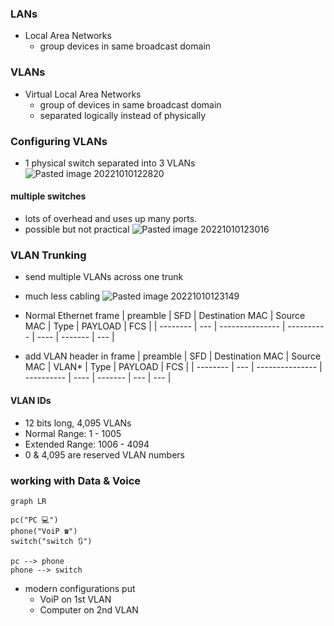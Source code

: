 ### LANs
- Local Area Networks
	- group devices in same broadcast domain

### VLANs
- Virtual Local Area Networks
	- group of devices in same broadcast domain
	- separated logically instead of physically

### Configuring VLANs
- 1 physical switch separated into 3 VLANs
![Pasted image 20221010122820](/vault/%F0%9F%93%81developer/N10-008__CompTIA__Network+/_attachments/Pasted__image__20221010122820.png)
#### multiple switches
- lots of overhead and uses up many ports.
- possible but not practical
![Pasted image 20221010123016](/vault/%F0%9F%93%81developer/N10-008__CompTIA__Network+/_attachments/Pasted__image__20221010123016.png)
### VLAN Trunking
- send multiple VLANs across one trunk
- much less cabling
![Pasted image 20221010123149](/vault/%F0%9F%93%81developer/N10-008__CompTIA__Network+/_attachments/Pasted__image__20221010123149.png)
- Normal Ethernet frame
| preamble | SFD | Destination MAC | Source MAC | Type | PAYLOAD | FCS |
| -------- | --- | --------------- | ---------- | ---- | ------- | --- |

- add VLAN header in frame
| preamble | SFD | Destination MAC | Source MAC | VLAN* | Type | PAYLOAD | FCS |
| -------- | --- | --------------- | ---------- | ---- | ------- | --- | --- |

#### VLAN IDs
- 12 bits long, 4,095 VLANs
- Normal Range: 1 - 1005
- Extended Range: 1006 - 4094
- 0 & 4,095 are reserved VLAN numbers

### working with Data & Voice
```mermaid
graph LR

pc("PC 💻")
phone("VoiP ☎")
switch("switch 🔃")

pc --> phone
phone --> switch

```
- modern configurations put 
	- VoiP on 1st VLAN
	- Computer on 2nd VLAN 